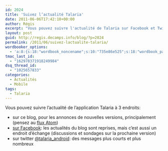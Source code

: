 ```yaml
---
id: 2024
title: 'Suivez l’actualité Talaria'
date: 2011-06-06T17:42:10+00:00
author: Régis
excerpt: "Vous pouvez suivre l'actualité de Talaria sur Facebook et Twitter"
layout: post
guid: http://regis.decamps.info/blog/?p=2024
permalink: /2011/06/suivez-lactualite-talaria/
wordbooker_options:
  - 'a:8:{s:18:"wordbook_noncename";s:10:"735e86e525";s:18:"wordbook_page_post";s:4:"-100";s:18:"wordbook_orandpage";s:1:"2";s:23:"wordbook_default_author";s:1:"1";s:23:"wordbook_extract_length";s:3:"256";s:19:"wordbook_actionlink";s:3:"300";s:18:"wordbook_attribute";s:0:"";s:29:"wordbooker_status_update_text";s:33:"New blog post :  %title% - %link%";}'
tmac_last_id:
  - "162978371918249984"
dsq_thread_id:
  - "1025657833"
categories:
  - Actualités
  - Mobile
tags:
  - Talaria
---
```

Vous pouvez suivre l’actualité de l’application Talaria à 3 endroits:

  * sur ce blog, pour les annonces de nouvelles versions, principalement (pensez au [flux Atom](http://regis.decamps.info/blog/tag/incidents-transports/feed/))
  * [sur Facebook](http://goo.gl/klbEq): les actualités du blog sont reprises, mais c’est aussi un endroit d’échange (discussions et sondages sur la prochaine version)
  * sur twitter [@talaria_android](http://goo.gl/6f9WE): des messages plus courts et plus nombreux
